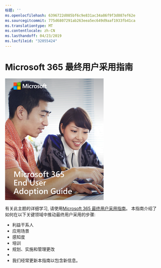 ```yaml
---
标题: ''
ms.openlocfilehash: 6396722d085bf6c9e831ac34a86f9f3d087ef62e
ms.sourcegitcommit: 775d6807291ab263eea5ec649d9aaf1933fb41ca
ms.translationtype: MT
ms.contentlocale: zh-CN
ms.lasthandoff: 04/23/2019
ms.locfileid: "32055424"
---
```

# <a name="microsoft-365-end-user-adoption-guide"></a>Microsoft 365 最终用户采用指南

![Microsoft 365 采用指南](media/m365euguide.png)

有关此主题的详细学习, 请使用[Microsoft 365 最终用户采用指南](https://aka.ms/adoptionguide)。 本指南介绍了如何在以下关键领域中推动最终用户采用的步骤:

- 利益干系人
- 应用场景
- 感知度
- 培训 
- 规划、实施和管理更改
- 
- 我们经常更新本指南以包含新信息。